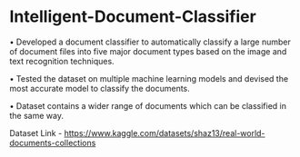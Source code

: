 # Intelligent-Document-Classifier

•	Developed a document classifier to automatically classify a large number of document files into five major document types based on the image and text recognition techniques.

•	Tested the dataset on multiple machine learning models and devised the most accurate model to classify the documents.

•	Dataset contains a wider range of documents which can be classified in the same way.

Dataset Link - https://www.kaggle.com/datasets/shaz13/real-world-documents-collections

